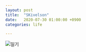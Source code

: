 ```yaml
---
layout: post
title:  "SKivelson"
date:   2020-07-30 01:00:00 +0900
categories: life

---
```



![일기]({{site.baseurl}}/images/2020-07-30.png)

